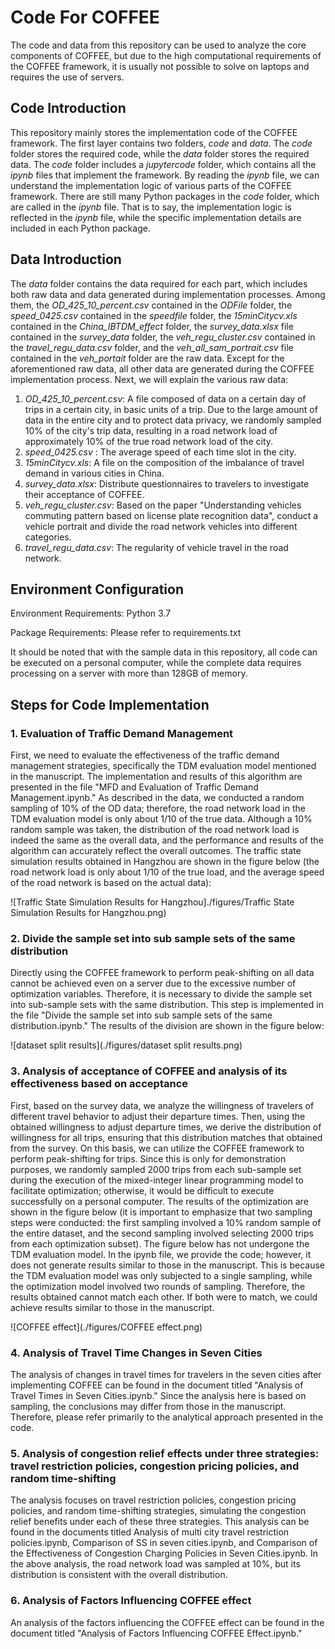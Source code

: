 # Code For COFFEE

The code and data from this repository can be used to analyze the core components of COFFEE, but due to the high computational requirements of the COFFEE framework, it is usually not possible to solve on laptops and requires the use of servers.

## Code Introduction

This repository mainly stores the implementation code of the COFFEE framework. The first layer contains two folders, *code* and *data*. The *code* folder stores the required code, while the *data* folder stores the required data. The *code* folder includes a *jupytercode* folder, which contains all the *ipynb* files that implement the framework. By reading the *ipynb* file, we can understand the implementation logic of various parts of the COFFEE framework. There are still many Python packages in the *code* folder, which are called in the *ipynb* file. That is to say, the implementation logic is reflected in the *ipynb* file, while the specific implementation details are included in each Python package.

## Data Introduction

The *data* folder contains the data required for each part, which includes both raw data and data generated during implementation processes. Among them, the *OD_425_10_percent.csv* contained in the *ODFile* folder, the *speed_0425.csv* contained in the *speedfile* folder, the *15minCitycv.xls* contained in the *China_IBTDM_effect* folder, the *survey_data.xlsx* file contained in the *survey_data* folder, the *veh_regu_cluster.csv* contained in the *travel_regu_data.csv* folder, and the *veh_all_sam_portrait.csv* file contained in the *veh_portait* folder are the raw data. Except for the aforementioned raw data, all other data are generated during the COFFEE implementation process. Next, we will explain the various raw data:

1. *OD_425_10_percent.csv*: A file composed of data on a certain day of trips in a certain city, in basic units of a trip. Due to the large amount of data in the entire city and to protect data privacy, we randomly sampled 10% of the city's trip data, resulting in a road network load of approximately 10% of the true road network load of the city.
2. *speed_0425.csv* : The average speed of each time slot in the city.
3. *15minCitycv.xls*: A file on the composition of the imbalance of travel demand in various cities in China.
4. *survey_data.xlsx*: Distribute questionnaires to travelers to investigate their acceptance of COFFEE.
5. *veh_regu_cluster.csv*: Based on the paper "Understanding vehicles commuting pattern based on license plate recognition data", conduct a vehicle portrait and divide the road network vehicles into different categories.
6. *travel_regu_data.csv*: The regularity of vehicle travel in the road network.

## Environment Configuration

Environment Requirements: Python 3.7

Package Requirements: Please refer to requirements.txt

It should be noted that with the sample data in this repository, all code can be executed on a personal computer, while the complete data requires processing on a server with more than 128GB of memory.

## Steps for Code Implementation

### 1. Evaluation of  Traffic Demand Management

First, we need to evaluate the effectiveness of the traffic demand management strategies, specifically the TDM evaluation model mentioned in the manuscript. The implementation and results of this algorithm are presented in the file "MFD and Evaluation of Traffic Demand Management.ipynb." As described in the data, we conducted a random sampling of 10% of the OD data; therefore, the road network load in the TDM evaluation model is only about 1/10 of the true data. Although a 10% random sample was taken, the distribution of the road network load is indeed the same as the overall data, and the performance and results of the algorithm can accurately reflect the overall outcomes. The traffic state simulation results obtained in Hangzhou are shown in the figure below (the road network load is only about 1/10 of the true load, and the average speed of the road network is based on the actual data):

![Traffic State Simulation Results for Hangzhou]./figures/Traffic State Simulation Results for Hangzhou.png)

### 2. Divide the sample set into sub sample sets of the same distribution

Directly using the COFFEE framework to perform peak-shifting on all data cannot be achieved even on a server due to the excessive number of optimization variables. Therefore, it is necessary to divide the sample set into sub-sample sets with the same distribution. This step is implemented in the file "Divide the sample set into sub sample sets of the same distribution.ipynb." The results of the division are shown in the figure below:

![dataset split results](./figures/dataset split results.png)

### 3. Analysis of acceptance of COFFEE and analysis of its effectiveness based on acceptance

First, based on the survey data, we analyze the willingness of travelers of different travel behavior to adjust their departure times. Then, using the obtained willingness to adjust departure times, we derive the distribution of willingness for all trips, ensuring that this distribution matches that obtained from the survey. On this basis, we can utilize the COFFEE framework to perform peak-shifting for trips. Since this is only for demonstration purposes, we randomly sampled 2000 trips from each sub-sample set during the execution of the mixed-integer linear programming model to facilitate optimization; otherwise, it would be difficult to execute successfully on a personal computer. The results of the optimization are shown in the figure below (it is important to emphasize that two sampling steps were conducted: the first sampling involved a 10% random sample of the entire dataset, and the second sampling involved selecting 2000 trips from each optimization subset). The figure below has not undergone the TDM evaluation model. In the ipynb file, we provide the code; however, it does not generate results similar to those in the manuscript. This is because the TDM evaluation model was only subjected to a single sampling, while the optimization model involved two rounds of sampling. Therefore, the results obtained cannot match each other. If both were to match, we could achieve results similar to those in the manuscript.

![COFFEE effect](./figures/COFFEE effect.png)

### 4. Analysis  of  Travel Time Changes  in  Seven  Cities

The analysis of changes in travel times for travelers in the seven cities after implementing COFFEE can be found in the document titled "Analysis of Travel Times in Seven Cities.ipynb." Since the analysis here is based on sampling, the conclusions may differ from those in the manuscript. Therefore, please refer primarily to the analytical approach presented in the code.

### 5. Analysis of congestion relief effects under three strategies: travel restriction policies, congestion pricing policies, and random time-shifting

The analysis focuses on travel restriction policies, congestion pricing policies, and random time-shifting strategies, simulating the congestion relief benefits under each of these three strategies. This analysis can be found in the documents titled Analysis of multi city travel restriction policies.ipynb, Comparison of SS in seven cities.ipynb, and Comparison of the Effectiveness of Congestion Charging Policies in Seven Cities.ipynb. In the above analysis, the road network load was sampled at 10%, but its distribution is consistent with the overall distribution.

### 6. Analysis of Factors Influencing COFFEE effect

An analysis of the factors influencing the COFFEE effect can be found in the document titled "Analysis of Factors Influencing COFFEE Effect.ipynb."

